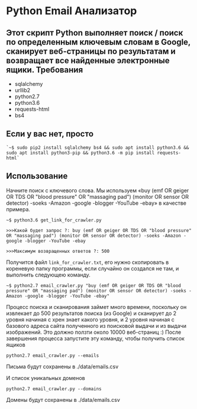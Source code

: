 Python Email Анализатор
====================

Этот скрипт Python выполняет поиск / поиск по определенным ключевым словам в Google, сканирует веб-страницы по результатам и возвращает все найденные электронные ящики.
Требования
------------

- sqlalchemy
- urllib2
- python2.7
- python3.6
- requests-html
- bs4

Если у вас нет, просто
------- 
	
	`~$ sudo pip2 install sqlalchemy bs4 && sudo apt install python3.6 && sudo apt install python3-pip && python3.6 -m pip install requests-html` 


Использование
-------

Начните поиск с ключевого слова. Мы используем «buy (emf OR geiger OR TDS OR "blood pressure" OR "massaging pad") (monitor OR sensor OR detector) -soeks -Amazon -google -blogger -YouTube -ebay» в качестве примера.
	
	~$ python3.6 get_link_for_crawler.py
	
	>>>Какой будет запрос ?: buy (emf OR geiger OR TDS OR "blood pressure" OR "massaging pad") (monitor OR sensor OR detector) -soeks -Amazon -google -blogger -YouTube -ebay
	
	>>>Максимум возвращенных ответов ?: 500

Получится файл `link_for_crawler.txt`, его нужно скопировать в кореневую папку программы, если случайно он создался не там, и выполнить следующею команду.
	
	~$ python2.7 email_crawler.py "buy (emf OR geiger OR TDS OR "blood pressure" OR "massaging pad") (monitor OR sensor OR detector) -soeks -Amazon -google -blogger -YouTube -ebay"

Процесс поиска и сканирования займет много времени, поскольку он извлекает до 500 результатов поиска (из Google) и сканирует до 2 уровня начиная с хрен знает какого уровня, и 2 уровня начиная с базового адреса сайта полученного из поисковой выдачи и из выдачи изображений. Это должно ползти около 10000 веб-страниц :)
После завершения процесса запустите эту команду, чтобы получить список ящиков
	
	python2.7 email_crawler.py --emails

Письма будут сохранены в ./data/emails.csv

И список уникальных доменов
	
	python2.7 email_crawler.py --domains

Домены будут сохранены в ./data/emails.csv
